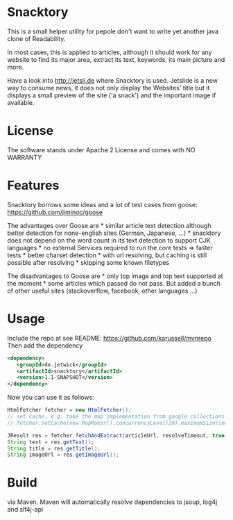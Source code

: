 # Snacktory

This is a small helper utility for pepole don't want to write yet another java clone of Readability.

In most cases, this is applied to articles, although it should work for any website to find its major
area, extract its text, keywords, its main picture and more.

Have a look into http://jetsli.de where Snacktory is used. Jetslide is a new way to consume news, it does not only display the Websites' title but it displays a small preview of the site ('a snack') and the important image if available.

# License 

The software stands under Apache 2 License and comes with NO WARRANTY

# Features

Snacktory borrows some ideas and a lot of test cases from goose:
https://github.com/jiminoc/goose

The advantages over Goose are
    * similar article text detection although better detection for none-english sites (German, Japanese, ...)
    * snacktory does not depend on the word count in its text detection to support CJK languages
    * no external Services required to run the core tests => faster tests
    * better charset detection
    * with url resolving, but caching is still possible after resolving
    * skipping some known filetypes

The disadvantages to Goose are
    * only top image and top text supported at the moment
    * some articles which passed do not pass. 
      But added a bunch of other useful sites (stackoverflow, facebook, other languages ...)


# Usage

 Include the repo at see README: https://github.com/karussell/mvnrepo
 Then add the dependency
 
 ```xml
 <dependency>
    <groupId>de.jetwick</groupId>
    <artifactId>snacktory</artifactId>
    <version>1.1-SNAPSHOT</version>
 </dependency>
 ```
 
 Now you can use it as follows:
 
 ```java
 HtmlFetcher fetcher = new HtmlFetcher();
 // set cache. e.g. take the map implementation from google collections:
 // fetcher.setCache(new MapMaker().concurrencyLevel(20).maximumSize(count).expireAfterWrite(minutes, TimeUnit.MINUTES).makeMap();

 JResult res = fetcher.fetchAndExtract(articleUrl, resolveTimeout, true);
 String text = res.getText(); 
 String title = res.getTitle(); 
 String imageUrl = res.getImageUrl();
```

# Build

via Maven. Maven will automatically resolve dependencies to jsoup, log4j and slf4j-api
